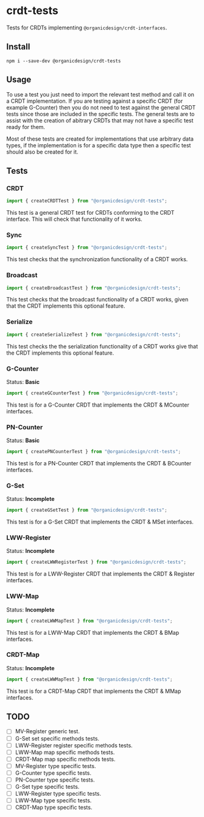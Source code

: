 # crdt-tests

Tests for CRDTs implementing `@organicdesign/crdt-interfaces`.

## Install

```
npm i --save-dev @organicdesign/crdt-tests
```

## Usage

To use a test you just need to import the relevant test method and call it on a CRDT implementation. If you are testing against a specific CRDT (for example G-Counter) then you do not need to test against the general CRDT tests since those are included in the specific tests. The general tests are to assist with the creation of abitrary CRDTs that may not have a specific test ready for them.

Most of these tests are created for implementations that use arbitrary data types, if the implementation is for a specific data type then a specific test should also be created for it.

## Tests

### CRDT

```javascript
import { createCRDTTest } from "@organicdesign/crdt-tests";
```

This test is a general CRDT test for CRDTs conforming to the CRDT interface. This will check that functionality of it works.

### Sync

```javascript
import { createSyncTest } from "@organicdesign/crdt-tests";
```

This test checks that the synchronization functionality of a CRDT works.

### Broadcast

```javascript
import { createBroadcastTest } from "@organicdesign/crdt-tests";
```

This test checks that the broadcast functionality of a CRDT works, given that the CRDT implements this optional feature.

### Serialize

```javascript
import { createSerializeTest } from "@organicdesign/crdt-tests";
```

This test checks the the serialization functionality of a CRDT works give that the CRDT implements this optional feature.

### G-Counter

Status: **Basic**

```javascript
import { createGCounterTest } from "@organicdesign/crdt-tests";
```

This test is for a G-Counter CRDT that implements the CRDT & MCounter interfaces.

### PN-Counter

Status: **Basic**

```javascript
import { createPNCounterTest } from "@organicdesign/crdt-tests";
```

This test is for a PN-Counter CRDT that implements the CRDT & BCounter interfaces.

### G-Set

Status: **Incomplete**

```javascript
import { createGSetTest } from "@organicdesign/crdt-tests";
```

This test is for a G-Set CRDT that implements the CRDT & MSet interfaces.

### LWW-Register

Status: **Incomplete**

```javascript
import { createLWWRegisterTest } from "@organicdesign/crdt-tests";
```

This test is for a LWW-Register CRDT that implements the CRDT & Register interfaces.

### LWW-Map

Status: **Incomplete**

```javascript
import { createLWWMapTest } from "@organicdesign/crdt-tests";
```

This test is for a LWW-Map CRDT that implements the CRDT & BMap interfaces.

### CRDT-Map

Status: **Incomplete**

```javascript
import { createLWWMapTest } from "@organicdesign/crdt-tests";
```

This test is for a CRDT-Map CRDT that implements the CRDT & MMap interfaces.

## TODO

- [ ] MV-Register generic test.
- [ ] G-Set set specific methods tests.
- [ ] LWW-Register register specific methods tests.
- [ ] LWW-Map map specific methods tests.
- [ ] CRDT-Map map specific methods tests.
- [ ] MV-Register type specific tests.
- [ ] G-Counter type specific tests.
- [ ] PN-Counter type specific tests.
- [ ] G-Set type specific tests.
- [ ] LWW-Register type specific tests.
- [ ] LWW-Map type specific tests.
- [ ] CRDT-Map type specific tests.
